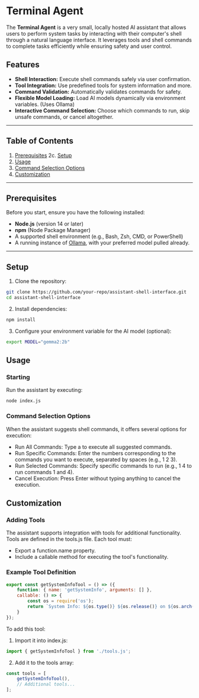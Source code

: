 # Terminal Agent

The **Terminal Agent** is a very small, locally hosted AI assistant that allows users to perform system tasks by interacting with their computer's shell through a natural language interface. It leverages tools and shell commands to complete tasks efficiently while ensuring safety and user control.

## Features

- **Shell Interaction:** Execute shell commands safely via user confirmation.
- **Tool Integration:** Use predefined tools for system information and more.
- **Command Validation:** Automatically validates commands for safety.
- **Flexible Model Loading:** Load AI models dynamically via environment variables. (Uses Ollama)
- **Interactive Command Selection:** Choose which commands to run, skip unsafe commands, or cancel altogether.

---

## Table of Contents

1. [Prerequisites](#prerequisites)
2c. [Setup](#setup)
3. [Usage](#usage)
5. [Command Selection Options](#command-selection-options)
6. [Customization](#customization)

---

## Prerequisites

Before you start, ensure you have the following installed:

- **Node.js** (version 14 or later)
- **npm** (Node Package Manager)
- A supported shell environment (e.g., Bash, Zsh, CMD, or PowerShell)
- A running instance of [Ollama](https://ollama.com/), with your preferred model pulled already.

---

## Setup

1. Clone the repository:
```bash
git clone https://github.com/your-repo/assistant-shell-interface.git
cd assistant-shell-interface
```
2. Install dependencies:
```bash
npm install
```

3. Configure your environment variable for the AI model (optional):
```bash
export MODEL="gemma2:2b"
```

## Usage

### Starting

Run the assistant by executing:
```bash        
node index.js
```

### Command Selection Options

When the assistant suggests shell commands, it offers several options for execution:

- Run All Commands: Type a to execute all suggested commands.
- Run Specific Commands: Enter the numbers corresponding to the commands you want to execute, separated by spaces (e.g., 1 2 3).
- Run Selected Commands: Specify specific commands to run (e.g., 1 4 to run commands 1 and 4).
- Cancel Execution: Press Enter without typing anything to cancel the execution.

## Customization
### Adding Tools

The assistant supports integration with tools for additional functionality. Tools are defined in the tools.js file. Each tool must:

- Export a function.name property.
- Include a callable method for executing the tool's functionality.

### Example Tool Definition
```js
export const getSystemInfoTool = () => ({
    function: { name: 'getSystemInfo', arguments: [] },
    callable: () => {
        const os = require('os');
        return `System Info: ${os.type()} ${os.release()} on ${os.arch()} architecture.`;
    }
});
```
To add this tool:

1. Import it into index.js:
```js
import { getSystemInfoTool } from './tools.js';
```
2. Add it to the tools array:
```js
const tools = [
    getSystemInfoTool(),
    // Additional tools...
];
```
